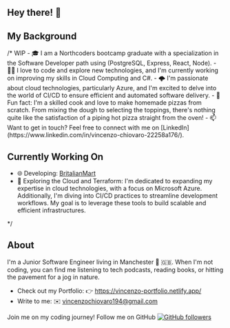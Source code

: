 <h2>Hey there! 👋</h2>

<h2>My Background</h2>
/* WIP
- 🎓 I am a Northcoders bootcamp graduate with a specialization in the Software Developer path using (PostgreSQL, Express, React, Node).
- 👨‍💻 I love to code and explore new technologies, and I'm currently working on improving my skills in Cloud Computing and C#.
- 🌩️ I'm passionate about cloud technologies, particularly Azure, and I'm excited to delve into the world of CI/CD to ensure efficient and automated software delivery.
- 🍕 Fun fact: I'm a skilled cook and love to make homemade pizzas from scratch. From mixing the dough to selecting the toppings, there's nothing quite like the satisfaction of a piping hot pizza straight from the oven!
- 📫 Want to get in touch? Feel free to connect with me on [LinkedIn](https://www.linkedin.com/in/vincenzo-chiovaro-22258a176/).

<h2>Currently Working On</h2>
 
- 🌐 Developing: [BritalianMart](https://github.com/vincenzochiovaro/BritalianMart)
- 🍝 Exploring the Cloud and Terraform: I'm dedicated to expanding my expertise in cloud technologies, with a focus on Microsoft Azure. Additionally, I'm diving into CI/CD practices to streamline development workflows. My goal is to leverage these tools to build scalable and efficient infrastructures.

*/
<h2>About</h2>

I'm a Junior Software Engineer living in Manchester 🐝 🇬🇧. When I'm not coding, you can find me listening to tech podcasts, reading books, or hitting the pavement for a jog in nature.

- Check out my Portfolio: 👉 https://vincenzo-portfolio.netlify.app/ 
- Write to me: ✉️ vincenzochiovaro194@gmail.com



Join me on my coding journey! Follow me on GitHub [![GitHub followers](https://img.shields.io/github/followers/vincenzochiovaro.svg?style=social&label=Follow)](https://github.com/vincenzochiovaro?tab=followers)
